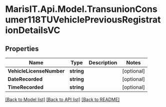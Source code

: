 
# MarisIT.Api.Model.TransunionConsumer118TUVehiclePreviousRegistrationDetailsVC

## Properties

Name | Type | Description | Notes
------------ | ------------- | ------------- | -------------
**VehicleLicenseNumber** | **string** |  | [optional] 
**DateRecorded** | **string** |  | [optional] 
**TimeRecorded** | **string** |  | [optional] 

[[Back to Model list]](../README.md#documentation-for-models)
[[Back to API list]](../README.md#documentation-for-api-endpoints)
[[Back to README]](../README.md)


